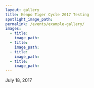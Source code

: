 ```yaml
---
layout: gallery
title: Kenpo Tiger Cycle 2017 Testing
spotlight_image_path:
permalink: /events/example-gallery/
images:
  - title:
    image_path:
  - title:
    image_path:
  - title:
    image_path:
  - title:
    image_path:
---
```



July 18, 2017